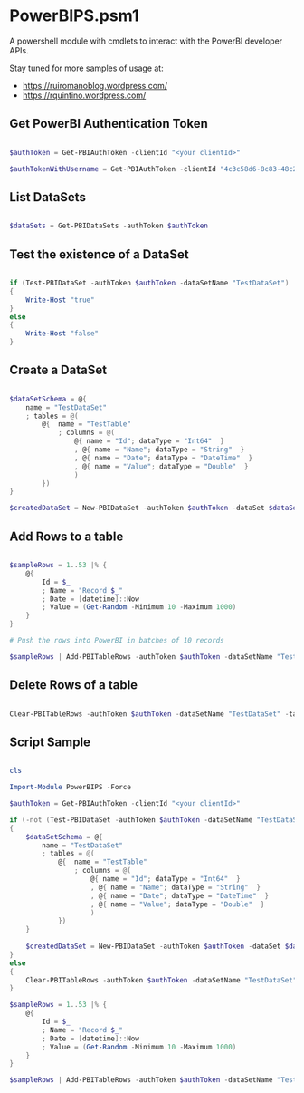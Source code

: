 # PowerBIPS.psm1

A powershell module with cmdlets to interact with the PowerBI developer APIs.

Stay tuned for more samples of usage at: 

* https://ruiromanoblog.wordpress.com/
* https://rquintino.wordpress.com/

## Get PowerBI Authentication Token

```powershell

$authToken = Get-PBIAuthToken -clientId "<your clientId>"

$authTokenWithUsername = Get-PBIAuthToken -clientId "4c3c58d6-8c83-48c2-a604-67c1b740d167" -userName "<username>" -password "<password>"

```

## List DataSets

```powershell

$dataSets = Get-PBIDataSets -authToken $authToken

```

## Test the existence of a DataSet

```powershell

if (Test-PBIDataSet -authToken $authToken -dataSetName "TestDataSet")
{
	Write-Host "true"
}
else
{
	Write-Host "false"
}

```

## Create a DataSet

```powershell

$dataSetSchema = @{
	name = "TestDataSet"	
    ; tables = @(
		@{ 	name = "TestTable"
			; columns = @( 
				@{ name = "Id"; dataType = "Int64"  }
				, @{ name = "Name"; dataType = "String"  }
				, @{ name = "Date"; dataType = "DateTime"  }
				, @{ name = "Value"; dataType = "Double"  }
				) 
		})
}	

$createdDataSet = New-PBIDataSet -authToken $authToken -dataSet $dataSetSchema -Verbose

```

## Add Rows to a table

```powershell

$sampleRows = 1..53 |% {	
	@{
		Id = $_
		; Name = "Record $_"
		; Date = [datetime]::Now
		; Value = (Get-Random -Minimum 10 -Maximum 1000)
	}
}

# Push the rows into PowerBI in batches of 10 records

$sampleRows | Add-PBITableRows -authToken $authToken -dataSetName "TestDataSet" -tableName "TestTable" -batchSize 10 -Verbose

```

## Delete Rows of a table

```powershell

Clear-PBITableRows -authToken $authToken -dataSetName "TestDataSet" -tableName "TestTable" -Verbose

```

## Script Sample

```powershell

cls

Import-Module PowerBIPS -Force

$authToken = Get-PBIAuthToken -clientId "<your clientId>"

if (-not (Test-PBIDataSet -authToken $authToken -dataSetName "TestDataSet"))
{
	$dataSetSchema = @{
		name = "TestDataSet"	
	    ; tables = @(
			@{ 	name = "TestTable"
				; columns = @( 
					@{ name = "Id"; dataType = "Int64"  }
					, @{ name = "Name"; dataType = "String"  }
					, @{ name = "Date"; dataType = "DateTime"  }
					, @{ name = "Value"; dataType = "Double"  }
					) 
			})
	}	
	
	$createdDataSet = New-PBIDataSet -authToken $authToken -dataSet $dataSetSchema -Verbose
}
else
{
	Clear-PBITableRows -authToken $authToken -dataSetName "TestDataSet" -tableName "TestTable" -Verbose
}

$sampleRows = 1..53 |% {	
	@{
		Id = $_
		; Name = "Record $_"
		; Date = [datetime]::Now
		; Value = (Get-Random -Minimum 10 -Maximum 1000)
	}
}

$sampleRows | Add-PBITableRows -authToken $authToken -dataSetName "TestDataSet" -tableName "TestTable" -batchSize 10 -Verbose

```

